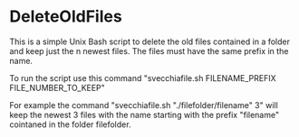 # DeleteOldFiles
This is a simple Unix Bash script to delete the old files contained in a folder and keep just the n newest files.
The files must have the same prefix in the name.

To run the script use this command
"svecchiafile.sh FILENAME_PREFIX FILE_NUMBER_TO_KEEP"

For example the command "svecchiafile.sh "./filefolder/filename" 3" will keep the newest 3 files with the name starting with the prefix "filename" cointaned in the folder filefolder.
